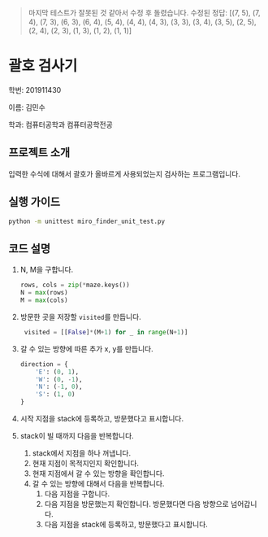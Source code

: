 > 마지막 테스트가 잘못된 것 같아서 수정 후 돌렸습니다.
> 수정된 정답: [(7, 5), (7, 4), (7, 3), (6, 3), (6, 4), (5, 4), (4, 4), (4, 3), (3, 3), (3, 4), (3, 5), (2, 5), (2, 4), (2, 3), (1, 3), (1, 2), (1, 1)]

# 괄호 검사기

학번: 201911430

이름: 김민수

학과: 컴퓨터공학과 컴퓨터공학전공

## 프로젝트 소개

입력한 수식에 대해서 괄호가 올바르게 사용되었는지 검사하는 프로그램입니다.

## 실행 가이드

```bash
python -m unittest miro_finder_unit_test.py
```

## 코드 설명

1. N, M을 구합니다.

   ```py
   rows, cols = zip(*maze.keys())
   N = max(rows)
   M = max(cols)
   ```

2. 방문한 곳을 저장할 `visited`를 만듭니다.

   ```py
    visited = [[False]*(M+1) for _ in range(N+1)]
   ```

3. 갈 수 있는 방향에 따른 추가 x, y를 만듭니다.
   ```py
   direction = {
       'E': (0, 1),
       'W': (0, -1),
       'N': (-1, 0),
       'S': (1, 0)
   }
   ```
4. 시작 지점을 stack에 등록하고, 방문했다고 표시합니다.
5. stack이 빌 때까지 다음을 반복합니다.
   1. stack에서 지점을 하나 꺼냅니다.
   2. 현재 지점이 목적지인지 확인합니다.
   3. 현재 지점에서 갈 수 있는 방향을 확인합니다.
   4. 갈 수 있는 방향에 대해서 다음을 반복합니다.
      1. 다음 지점을 구합니다.
      2. 다음 지점을 방문했는지 확인합니다. 방문했다면 다음 방향으로 넘어갑니다.
      3. 다음 지점을 stack에 등록하고, 방문했다고 표시합니다.
